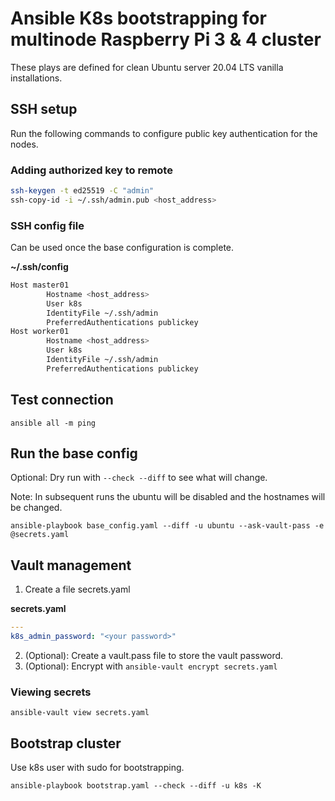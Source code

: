 # Ansible K8s bootstrapping for multinode Raspberry Pi 3 & 4 cluster

These plays are defined for clean Ubuntu server 20.04 LTS vanilla installations.

## SSH setup

Run the following commands to configure public key authentication for the nodes.

### Adding authorized key to remote
```bash
ssh-keygen -t ed25519 -C "admin"
ssh-copy-id -i ~/.ssh/admin.pub <host_address>
````

### SSH config file

Can be used once the base configuration is complete.

**~/.ssh/config**
```bash
Host master01
        Hostname <host_address>
        User k8s
        IdentityFile ~/.ssh/admin
        PreferredAuthentications publickey
Host worker01
        Hostname <host_address>
        User k8s
        IdentityFile ~/.ssh/admin
        PreferredAuthentications publickey
```

## Test connection

`ansible all -m ping`


## Run the base config

Optional: Dry run with `--check --diff` to see what will change.

Note: In subsequent runs the ubuntu will be disabled and the hostnames will be changed.

`ansible-playbook base_config.yaml --diff -u ubuntu --ask-vault-pass -e @secrets.yaml`

## Vault management

1. Create a file secrets.yaml


**secrets.yaml**
```yaml
---
k8s_admin_password: "<your password>"
```

2. (Optional): Create a vault.pass file to store the vault password.
3. (Optional): Encrypt with `ansible-vault encrypt secrets.yaml`


### Viewing secrets

`ansible-vault view secrets.yaml`


## Bootstrap cluster

Use k8s user with sudo for bootstrapping.

`ansible-playbook bootstrap.yaml --check --diff -u k8s -K`